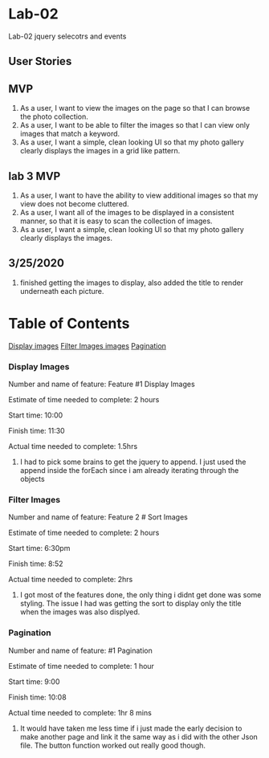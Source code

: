 # Lab-02
Lab-02 jquery selecotrs and events

## User Stories

## MVP
1. As a user, I want to view the images on the page so that I can browse the photo collection.
2. As a user, I want to be able to filter the images so that I can view only images that match a keyword.
3. As a user, I want a simple, clean looking UI so that my photo gallery clearly displays the images in a grid like pattern.

## lab 3 MVP
1. As a user, I want to have the ability to view additional images so that my view does not become cluttered.
2. As a user, I want all of the images to be displayed in a consistent manner, so that it is easy to scan the collection of images.
3. As a user, I want a simple, clean looking UI so that my photo gallery clearly displays the images.

## 3/25/2020 

 1. finished getting the images to display, also added the title to render underneath each picture. 

 # Table of Contents
 [Display images](###DisplayImages)
 [Filter Images images](###FilterImages)
 [Pagination](###Pagination)



### Display Images

 Number and name of feature: Feature #1 Display Images

Estimate of time needed to complete: 2 hours

Start time: 10:00

Finish time: 11:30

Actual time needed to complete: 1.5hrs

1.  I had to pick some brains to get the jquery to append. I just used the append inside the forEach since i am already iterating through the objects


### Filter Images

 Number and name of feature: Feature 2 # Sort Images

Estimate of time needed to complete: 2 hours

Start time: 6:30pm

Finish time: 8:52

Actual time needed to complete: 2hrs

1. I got most of the features done, the only thing i didnt get done was some styling. The issue I had was getting the sort to display only the title when the images was also displyed. 

### Pagination

Number and name of feature: #1 Pagination

Estimate of time needed to complete: 1 hour

Start time: 9:00

Finish time: 10:08

Actual time needed to complete: 1hr 8 mins

1. It would have taken me less time if i just made the early decision to make another page and link it the same way as i did with the other Json file. The button function worked out really good though. 